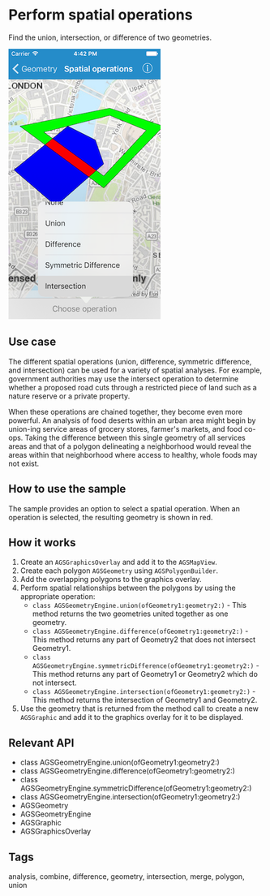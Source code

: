 # Perform spatial operations

Find the union, intersection, or difference of two geometries.

![Image of perform spatial operations](perform-spatial-operations.png)

## Use case

The different spatial operations (union, difference, symmetric difference, and intersection) can be used for a variety of spatial analyses. For example, government authorities may use the intersect operation to determine whether a proposed road cuts through a restricted piece of land such as a nature reserve or a private property.

When these operations are chained together, they become even more powerful. An analysis of food deserts within an urban area might begin by union-ing service areas of grocery stores, farmer's markets, and food co-ops. Taking the difference between this single geometry of all services areas and that of a polygon delineating a neighborhood would reveal the areas within that neighborhood where access to healthy, whole foods may not exist.

## How to use the sample

The sample provides an option to select a spatial operation. When an operation is selected, the resulting geometry is shown in red.

## How it works

1.  Create an `AGSGraphicsOverlay` and add it to the `AGSMapView`.
2.  Create each polygon `AGSGeometry` using `AGSPolygonBuilder`.
3.  Add the overlapping polygons to the graphics overlay.
4.  Perform spatial relationships between the polygons by using the appropriate operation:
    * `class AGSGeometryEngine.union(ofGeometry1:geometry2:)` - This method returns the two geometries united together as one geometry.
    * `class AGSGeometryEngine.difference(ofGeometry1:geometry2:)` - This method returns any part of Geometry2 that does not intersect Geometry1.
    * `class AGSGeometryEngine.symmetricDifference(ofGeometry1:geometry2:)` - This method returns any part of Geometry1 or Geometry2 which do not intersect.
    * `class AGSGeometryEngine.intersection(ofGeometry1:geometry2:)` - This method returns the intersection of Geometry1 and Geometry2.
5. Use the geometry that is returned from the method call to create a new `AGSGraphic` and add it to the graphics overlay for it to be displayed.

## Relevant API

* class AGSGeometryEngine.union(ofGeometry1:geometry2:)
* class AGSGeometryEngine.difference(ofGeometry1:geometry2:)
* class AGSGeometryEngine.symmetricDifference(ofGeometry1:geometry2:)
* class AGSGeometryEngine.intersection(ofGeometry1:geometry2:)
* AGSGeometry
* AGSGeometryEngine
* AGSGraphic
* AGSGraphicsOverlay

## Tags

analysis, combine, difference, geometry, intersection, merge, polygon, union
